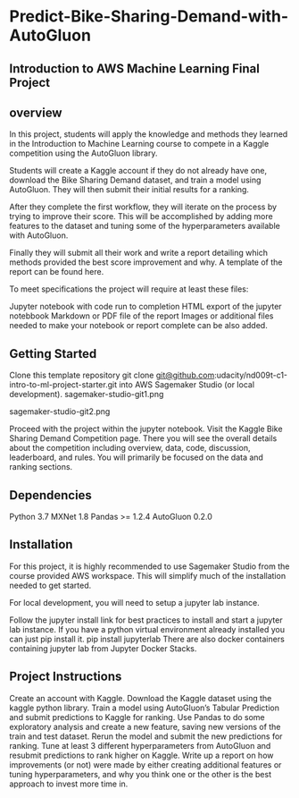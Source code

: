 # Predict-Bike-Sharing-Demand-with-AutoGluon
## Introduction to AWS Machine Learning Final Project

## overview
In this project, students will apply the knowledge and methods they learned in the Introduction to Machine Learning course to compete in a Kaggle competition using the AutoGluon library.

Students will create a Kaggle account if they do not already have one, download the Bike Sharing Demand dataset, and train a model using AutoGluon. They will then submit their initial results for a ranking.

After they complete the first workflow, they will iterate on the process by trying to improve their score. This will be accomplished by adding more features to the dataset and tuning some of the hyperparameters available with AutoGluon.

Finally they will submit all their work and write a report detailing which methods provided the best score improvement and why. A template of the report can be found here.

To meet specifications
the project will require at least these files:

Jupyter notebook with code run to completion
HTML export of the jupyter notebbook
Markdown or PDF file of the report
Images or additional files needed to make your notebook or report complete can be also added.

## Getting Started
Clone this template repository git clone git@github.com:udacity/nd009t-c1-intro-to-ml-project-starter.git into AWS Sagemaker Studio (or local development).
sagemaker-studio-git1.png

sagemaker-studio-git2.png

Proceed with the project within the jupyter notebook.
Visit the Kaggle Bike Sharing Demand Competition page. There you will see the overall details about the competition including overview, data, code, discussion, leaderboard, and rules. You will primarily be focused on the data and ranking sections.
## Dependencies
Python 3.7
MXNet 1.8
Pandas >= 1.2.4
AutoGluon 0.2.0 
## Installation
For this project, it is highly recommended to use Sagemaker Studio from the course provided AWS workspace. This will simplify much of the installation needed to get started.

For local development, you will need to setup a jupyter lab instance.

Follow the jupyter install link for best practices to install and start a jupyter lab instance.
If you have a python virtual environment already installed you can just pip install it.
pip install jupyterlab
There are also docker containers containing jupyter lab from Jupyter Docker Stacks.
## Project Instructions
Create an account with Kaggle.
Download the Kaggle dataset using the kaggle python library.
Train a model using AutoGluon’s Tabular Prediction and submit predictions to Kaggle for ranking.
Use Pandas to do some exploratory analysis and create a new feature, saving new versions of the train and test dataset.
Rerun the model and submit the new predictions for ranking.
Tune at least 3 different hyperparameters from AutoGluon and resubmit predictions to rank higher on Kaggle.
Write up a report on how improvements (or not) were made by either creating additional features or tuning hyperparameters, and why you think one or the other is the best approach to invest more time in.
